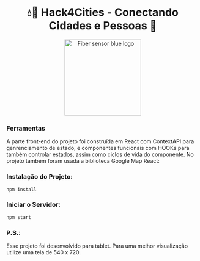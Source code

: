 <div align="center">
    <h1> 💧📍 Hack4Cities - Conectando Cidades e Pessoas 🌆 </h1>
    <img alt="Fiber sensor blue logo" src="https://raw.githubusercontent.com/itsaleplets/fiber-sensors/Main/src/images/blue-logo.png" width="200px" />   
</div>

### Ferramentas

A parte front-end do projeto foi construída em React com ContextAPI para genrenciamento de estado, e componentes funcionais com HOOKs para também controlar estados, assim como ciclos de vida do componente.
No projeto também foram usada a biblioteca Google Map React:

### Instalação do Projeto:

```
npm install
```
### Iniciar o Servidor:

```
npm start
```

### P.S.:
Esse projeto foi desenvolvido para tablet. Para uma melhor visualização utilize uma tela de 540 x 720.